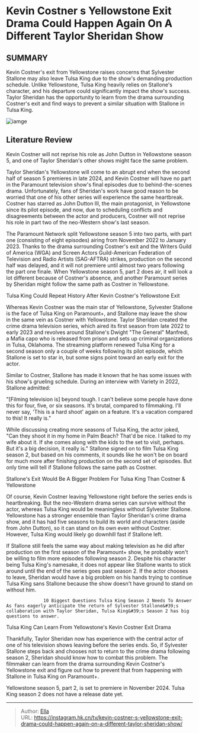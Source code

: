 # Kevin Costner s Yellowstone Exit Drama Could Happen Again On A Different Taylor Sheridan Show


## SUMMARY 



  Kevin Costner&#39;s exit from Yellowstone raises concerns that Sylvester Stallone may also leave Tulsa King due to the show&#39;s demanding production schedule.   Unlike Yellowstone, Tulsa King heavily relies on Stallone&#39;s character, and his departure could significantly impact the show&#39;s success.   Taylor Sheridan has the opportunity to learn from the drama surrounding Costner&#39;s exit and find ways to prevent a similar situation with Stallone in Tulsa King.  

![iamge](https://static1.srcdn.com/wordpress/wp-content/uploads/2024/01/kevincostner_yellowstone_departurecouldhappenagain.jpg)

## Literature Review
Kevin Costner will not reprise his role as John Dutton in Yellowstone season 5, and one of Taylor Sheridan&#39;s other shows might face the same problem.




Taylor Sheridan&#39;s Yellowstone will come to an abrupt end when the second half of season 5 premieres in late 2024, and Kevin Costner will have no part in the Paramount television show&#39;s final episodes due to behind-the-scenes drama. Unfortunately, fans of Sheridan&#39;s work have good reason to be worried that one of his other series will experience the same heartbreak. Costner has starred as John Dutton III, the main protagonist, in Yellowstone since its pilot episode, and now, due to scheduling conflicts and disagreements between the actor and producers, Costner will not reprise his role in part two of the neo-Western show&#39;s last season.




The Paramount Network split Yellowstone season 5 into two parts, with part one (consisting of eight episodes) airing from November 2022 to January 2023. Thanks to the drama surrounding Costner&#39;s exit and the Writers Guild of America (WGA) and Screen Actors Guild-American Federation of Television and Radio Artists (SAG-AFTRA) strikes, production on the second half was delayed, and it will not premiere until almost two years following the part one finale. When Yellowstone season 5, part 2 does air, it will look a lot different because of Costner&#39;s absence, and another Paramount series by Sheridan might follow the same path as Costner in Yellowstone.


 Tulsa King Could Repeat History After Kevin Costner&#39;s Yellowstone Exit 
         

Whereas Kevin Costner was the main star of Yellowstone, Sylvester Stallone is the face of Tulsa King on Paramount&#43;, and Stallone may leave the show in the same vein as Costner with Yellowstone. Taylor Sheridan created the crime drama television series, which aired its first season from late 2022 to early 2023 and revolves around Stallone&#39;s Dwight &#34;The General&#34; Manfredi, a Mafia capo who is released from prison and sets up criminal organizations in Tulsa, Oklahoma. The streaming platform renewed Tulsa King for a second season only a couple of weeks following its pilot episode, which Stallone is set to star in, but some signs point toward an early exit for the actor.




Similar to Costner, Stallone has made it known that he has some issues with his show&#39;s grueling schedule. During an interview with Variety in 2022, Stallone admitted:


&#34;[Filming television is] beyond tough. I can&#39;t believe some people have done this for four, five, or six seasons. It&#39;s brutal, compared to filmmaking. I&#39;ll never say, &#39;This is a hard shoot&#39; again on a feature. It&#39;s a vacation compared to this! It really is.&#34;


While discussing creating more seasons of Tulsa King, the actor joked, &#34;Can they shoot it in my home in Palm Beach? That&#39;d be nice. I talked to my wife about it. If she comes along with the kids to the set to visit, perhaps. But it&#39;s a big decision, it really is.&#34; Stallone signed on to film Tulsa King season 2, but based on his comments, it sounds like he won&#39;t be on board for much more after finishing production on the second set of episodes. But only time will tell if Stallone follows the same path as Costner.






 Stallone&#39;s Exit Would Be A Bigger Problem For Tulsa King Than Costner &amp; Yellowstone 
          

Of course, Kevin Costner leaving Yellowstone right before the series ends is heartbreaking. But the neo-Western drama series can survive without the actor, whereas Tulsa King would be meaningless without Sylvester Stallone. Yellowstone has a stronger ensemble than Taylor Sheridan&#39;s crime drama show, and it has had five seasons to build its world and characters (aside from John Dutton), so it can stand on its own even without Costner. However, Tulsa King would likely go downhill fast if Stallone left.

If Stallone still feels the same way about making television as he did after production on the first season of the Paramount&#43; show, he probably won&#39;t be willing to film more episodes following season 2. Despite his character being Tulsa King&#39;s namesake, it does not appear like Stallone wants to stick around until the end of the series goes past season 2. If the actor chooses to leave, Sheridan would have a big problem on his hands trying to continue Tulsa King sans Stallone because the show doesn&#39;t have ground to stand on without him.




                  10 Biggest Questions Tulsa King Season 2 Needs To Answer   As fans eagerly anticipate the return of Sylvester Stallone&#39;s collaboration with Taylor Sheridan, Tulsa King&#39;s Season 2 has big questions to answer.     



 Tulsa King Can Learn From Yellowstone&#39;s Kevin Costner Exit Drama 
          

Thankfully, Taylor Sheridan now has experience with the central actor of one of his television shows leaving before the series ends. So, if Sylvester Stallone steps back and chooses not to return to the crime drama following season 2, Sheridan should know how to combat this problem. The filmmaker can learn from the drama surrounding Kevin Costner&#39;s Yellowstone exit and figure out how to prevent that from happening with Stallone in Tulsa King on Paramount&#43;.



Yellowstone season 5, part 2, is set to premiere in November 2024. Tulsa King season 2 does not have a release date yet.









---

> Author: [Ella](https://instagram.hk.cn/)  
> URL: https://instagram.hk.cn/tv/kevin-costner-s-yellowstone-exit-drama-could-happen-again-on-a-different-taylor-sheridan-show/  

